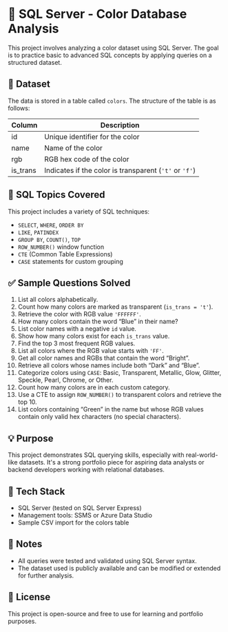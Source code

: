 # 🎨 SQL Server - Color Database Analysis

This project involves analyzing a color dataset using SQL Server. The goal is to practice basic to advanced SQL concepts by applying queries on a structured dataset.

## 📁 Dataset

The data is stored in a table called `colors`. The structure of the table is as follows:

| Column     | Description                         |
|------------|-------------------------------------|
| id         | Unique identifier for the color     |
| name       | Name of the color                   |
| rgb        | RGB hex code of the color           |
| is_trans   | Indicates if the color is transparent (`'t'` or `'f'`) |

## 🧠 SQL Topics Covered

This project includes a variety of SQL techniques:

- `SELECT`, `WHERE`, `ORDER BY`
- `LIKE`, `PATINDEX`
- `GROUP BY`, `COUNT()`, `TOP`
- `ROW_NUMBER()` window function
- `CTE` (Common Table Expressions)
- `CASE` statements for custom grouping

## ✅ Sample Questions Solved

1. List all colors alphabetically.
2. Count how many colors are marked as transparent (`is_trans = 't'`).
3. Retrieve the color with RGB value `'FFFFFF'`.
4. How many colors contain the word “Blue” in their name?
5. List color names with a negative `id` value.
6. Show how many colors exist for each `is_trans` value.
7. Find the top 3 most frequent RGB values.
8. List all colors where the RGB value starts with `'FF'`.
9. Get all color names and RGBs that contain the word “Bright”.
10. Retrieve all colors whose names include both “Dark” and “Blue”.
11. Categorize colors using `CASE`: Basic, Transparent, Metallic, Glow, Glitter, Speckle, Pearl, Chrome, or Other.
12. Count how many colors are in each custom category.
13. Use a CTE to assign `ROW_NUMBER()` to transparent colors and retrieve the top 10.
14. List colors containing “Green” in the name but whose RGB values contain only valid hex characters (no special characters).

## 💡 Purpose

This project demonstrates SQL querying skills, especially with real-world-like datasets. It's a strong portfolio piece for aspiring data analysts or backend developers working with relational databases.

## 🚀 Tech Stack

- SQL Server (tested on SQL Server Express)
- Management tools: SSMS or Azure Data Studio
- Sample CSV import for the colors table

## 📎 Notes

- All queries were tested and validated using SQL Server syntax.
- The dataset used is publicly available and can be modified or extended for further analysis.

## 🧾 License

This project is open-source and free to use for learning and portfolio purposes.
